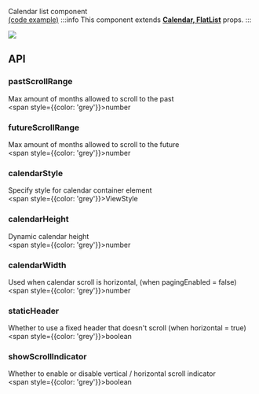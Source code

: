Calendar list component  
[(code example)](https://github.com/wix/react-native-calendars/blob/master/example/src/screens/calendarsList.tsx)
:::info
This component extends **[Calendar, FlatList](https://github.com/wix/react-native-calendars/blob/master/src/calendar/index.tsx,https://reactnative.dev/docs/flatlist)** props.
:::

<div style={{display: 'flex', flexDirection: 'row', overflowX: 'auto', maxHeight: '500px', alignItems: 'center'}}><img style={{maxHeight: '420px'}} src={'https://github.com/wix/react-native-calendars/blob/master/demo/assets/calendar-list.gif?raw=true'}/>

</div>

## API

### pastScrollRange

Max amount of months allowed to scroll to the past  
<span style={{color: 'grey'}}>number</span>

### futureScrollRange

Max amount of months allowed to scroll to the future  
<span style={{color: 'grey'}}>number</span>

### calendarStyle

Specify style for calendar container element  
<span style={{color: 'grey'}}>ViewStyle</span>

### calendarHeight

Dynamic calendar height  
<span style={{color: 'grey'}}>number</span>

### calendarWidth

Used when calendar scroll is horizontal, (when pagingEnabled = false)  
<span style={{color: 'grey'}}>number</span>

### staticHeader

Whether to use a fixed header that doesn't scroll (when horizontal = true)  
<span style={{color: 'grey'}}>boolean</span>

### showScrollIndicator

Whether to enable or disable vertical / horizontal scroll indicator  
<span style={{color: 'grey'}}>boolean</span>
